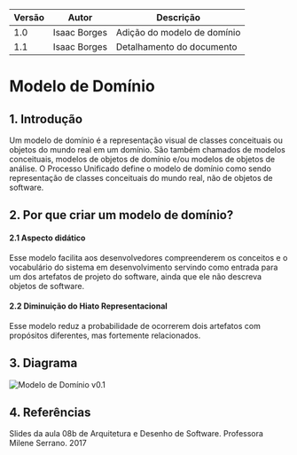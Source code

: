 |Versão|Autor|Descrição|
|------|-----|---------|
|1.0|Isaac Borges|Adição do modelo de domínio|
|1.1|Isaac Borges| Detalhamento do documento|

# Modelo de Domínio
## 1. Introdução
Um modelo de domínio é a representação visual de classes conceituais ou objetos do mundo real em um domínio. São também chamados de modelos conceituais, modelos de objetos de domínio e/ou modelos de objetos de análise. O Processo Unificado define o modelo de domínio como sendo representação de classes conceituais do mundo real, não de objetos de software.

## 2. Por que criar um modelo de domínio?
#### 2.1 Aspecto didático
Esse modelo facilita aos desenvolvedores compreenderem os conceitos e o vocabulário do sistema em desenvolvimento servindo como entrada para um dos artefatos de projeto do software, ainda que ele não descreva objetos de software.

#### 2.2 Diminuição do Hiato Representacional
Esse modelo reduz a probabilidade de ocorrerem dois artefatos com propósitos diferentes, mas fortemente relacionados.

## 3. Diagrama

![Modelo de Domínio v0.1](https://i.imgur.com/DZohRZ0.png)

## 4. Referências
Slides da aula 08b de Arquitetura e Desenho de Software. Professora Milene Serrano. 2017
